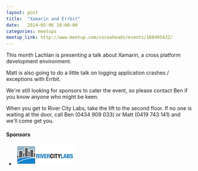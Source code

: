 ```yaml
---
layout: post
title:  "Xamarin and Errbit"
date:   2014-05-06 18:00:00
categories: meetups
meetup_link: http://www.meetup.com/cocoaheads/events/168495432/
---
```


This month Lachlan is presenting a talk about Xamarin, a cross platform development environment.

Matt is also going to do a little talk on logging application crashes / exceptions with Errbit.

We're still looking for sponsors to cater the event, so please contact Ben if you know anyone who might be keen.

When you get to River City Labs, take the lift to the second floor. If no one is waiting at the door, call Ben (0434 909 033) or Matt (0419 743 141) and we'll come get you.

#### Sponsors

* [![River City Labs](/images/RCL_logo_2013.png)](http://rivercitylabs.net/)
